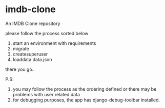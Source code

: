 # imdb-clone
An IMDB Clone repository

please follow the process sorted below

1. start an environment with requirements
2. migrate
3. createsuperuser
4. loaddata data.json

there you go..

P.S:
1. you may follow the process as the ordering defined or there may be problems with user related data  
2. for debugging purposes, the app has django-debug-toolbar installed.
